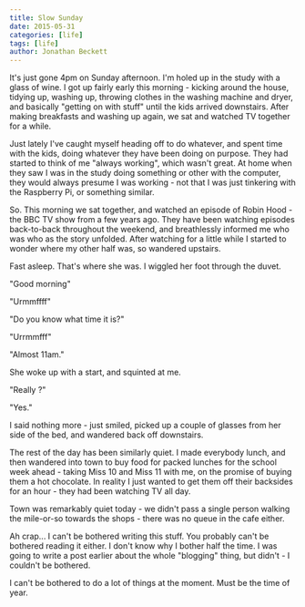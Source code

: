 ```yaml
---
title: Slow Sunday
date: 2015-05-31
categories: [life]
tags: [life]
author: Jonathan Beckett
---
```


It's just gone 4pm on Sunday afternoon. I'm holed up in the study with a glass of wine. I got up fairly early this morning - kicking around the house, tidying up, washing up, throwing clothes in the washing machine and dryer, and basically "getting on with stuff" until the kids arrived downstairs. After making breakfasts and washing up again, we sat and watched TV together for a while.

Just lately I've caught myself heading off to do whatever, and spent time with the kids, doing whatever they have been doing on purpose. They had started to think of me "always working", which wasn't great. At home when they saw I was in the study doing something or other with the computer, they would always presume I was working - not that I was just tinkering with the Raspberry Pi, or something similar.

So. This morning we sat together, and watched an episode of Robin Hood - the BBC TV show from a few years ago. They have been watching episodes back-to-back throughout the weekend, and breathlessly informed me who was who as the story unfolded. After watching for a little while I started to wonder where my other half was, so wandered upstairs.

Fast asleep. That's where she was. I wiggled her foot through the duvet.

"Good morning"

"Urmmffff"

"Do you know what time it is?"

"Urrmmfff"

"Almost 11am."

She woke up with a start, and squinted at me.

"Really ?"

"Yes."

I said nothing more - just smiled, picked up a couple of glasses from her side of the bed, and wandered back off downstairs.

The rest of the day has been similarly quiet. I made everybody lunch, and then wandered into town to buy food for packed lunches for the school week ahead - taking Miss 10 and Miss 11 with me, on the promise of buying them a hot chocolate. In reality I just wanted to get them off their backsides for an hour - they had been watching TV all day.

Town was remarkably quiet today - we didn't pass a single person walking the mile-or-so towards the shops - there was no queue in the cafe either.

Ah crap... I can't be bothered writing this stuff. You probably can't be bothered reading it either. I don't know why I bother half the time. I was going to write a post earlier about the whole "blogging" thing, but didn't - I couldn't be bothered.

I can't be bothered to do a lot of things at the moment. Must be the time of year.
